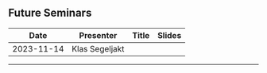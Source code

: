 ## Future Seminars

| Date       | Presenter         | Title                                          | Slides                                    |
|------------|-------------------|------------------------------------------------|-------------------------------------------|
| 2023-11-14 | Klas Segeljakt |  |  |
---

